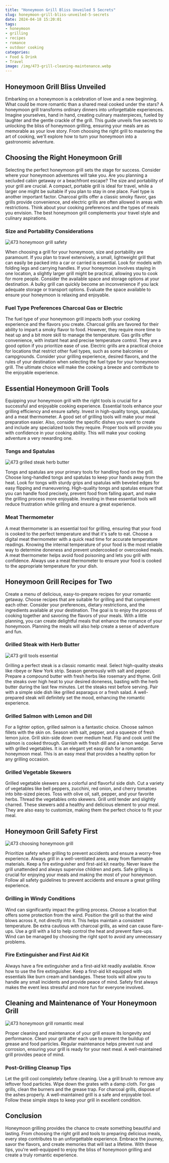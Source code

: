 ```yaml
---
title: "Honeymoon Grill Bliss Unveiled 5 Secrets"
slug: honeymoon-grill-bliss-unveiled-5-secrets
date: 2024-04-18 15:20:01
tags:
- honeymoon
- grilling
- recipes
- romance
- outdoor cooking
categories:
- Food & Drink
- Travel
image: /img/473-grill-cleaning-maintenance.webp 
---
```

## Honeymoon Grill Bliss Unveiled

Embarking on a honeymoon is a celebration of love and a new beginning. What could be more romantic than a shared meal cooked under the stars? A honeymoon grill transforms ordinary dinners into unforgettable experiences. Imagine yourselves, hand in hand, creating culinary masterpieces, fueled by laughter and the gentle crackle of the grill. This guide unveils five secrets to unlocking the bliss of honeymoon grilling, ensuring your meals are as memorable as your love story. From choosing the right grill to mastering the art of cooking, we'll explore how to turn your honeymoon into a gastronomic adventure.

## Choosing the Right Honeymoon Grill

Selecting the perfect honeymoon grill sets the stage for success. Consider where your honeymoon adventures will take you. Are you planning a secluded cabin getaway or a beachfront escape? The size and portability of your grill are crucial. A compact, portable grill is ideal for travel, while a larger one might be suitable if you plan to stay in one place. Fuel type is another important factor. Charcoal grills offer a classic smoky flavor, gas grills provide convenience, and electric grills are often allowed in areas with restrictions. Think about your cooking preferences and the types of meals you envision. The best honeymoon grill complements your travel style and culinary aspirations.

### Size and Portability Considerations

![473 honeymoon grill safety](/img/473-honeymoon-grill-safety.webp)

When choosing a grill for your honeymoon, size and portability are paramount. If you plan to travel extensively, a small, lightweight grill that can easily be packed into a car or carried is essential. Look for models with folding legs and carrying handles. If your honeymoon involves staying in one location, a slightly larger grill might be practical, allowing you to cook for more people. Consider the available space and storage options at your destination. A bulky grill can quickly become an inconvenience if you lack adequate storage or transport options. Evaluate the space available to ensure your honeymoon is relaxing and enjoyable.

### Fuel Type Preferences Charcoal Gas or Electric

The fuel type of your honeymoon grill impacts both your cooking experience and the flavors you create. Charcoal grills are favored for their ability to impart a smoky flavor to food. However, they require more time to heat up and a bit more skill to manage the temperature. Gas grills offer convenience, with instant heat and precise temperature control. They are a good option if you prioritize ease of use. Electric grills are a practical choice for locations that restrict other fuel types, such as some balconies or campgrounds. Consider your grilling experience, desired flavors, and the rules of your destination when selecting the fuel type for your honeymoon grill. The ultimate choice will make the cooking a breeze and contribute to the enjoyable experience.

## Essential Honeymoon Grill Tools

Equipping your honeymoon grill with the right tools is crucial for a successful and enjoyable cooking experience. Essential tools enhance your grilling efficiency and ensure safety. Invest in high-quality tongs, spatulas, and a meat thermometer. A good set of grilling tools will make your meal preparation easier. Also, consider the specific dishes you want to create and include any specialized tools they require. Proper tools will provide you with confidence in your cooking ability. This will make your cooking adventure a very rewarding one.

### Tongs and Spatulas

![473 grilled steak herb butter](/img/473-grilled-steak-herb-butter.webp)

Tongs and spatulas are your primary tools for handling food on the grill. Choose long-handled tongs and spatulas to keep your hands away from the heat. Look for tongs with sturdy grips and spatulas with beveled edges for easy flipping and maneuvering. High-quality tongs and spatulas ensure that you can handle food precisely, prevent food from falling apart, and make the grilling process more enjoyable. Investing in these essential tools will reduce frustration while grilling and ensure a great experience.

### Meat Thermometer

A meat thermometer is an essential tool for grilling, ensuring that your food is cooked to the perfect temperature and that it's safe to eat. Choose a digital meat thermometer with a quick read time for accurate temperature readings. Knowing the internal temperature of your food is the most reliable way to determine doneness and prevent undercooked or overcooked meals. A meat thermometer helps avoid food poisoning and lets you grill with confidence. Always use a meat thermometer to ensure your food is cooked to the appropriate temperature for your dish.

## Honeymoon Grill Recipes for Two

Create a menu of delicious, easy-to-prepare recipes for your romantic getaway. Choose recipes that are suitable for grilling and that complement each other. Consider your preferences, dietary restrictions, and the ingredients available at your destination. The goal is to enjoy the process of cooking together and savoring the flavors of your meals. With a little planning, you can create delightful meals that enhance the romance of your honeymoon. Planning the meals will also help create a sense of adventure and fun.

### Grilled Steak with Herb Butter

![473 grill tools essential](/img/473-grill-tools-essential.webp)

Grilling a perfect steak is a classic romantic meal. Select high-quality steaks like ribeye or New York strip. Season generously with salt and pepper. Prepare a compound butter with fresh herbs like rosemary and thyme. Grill the steaks over high heat to your desired doneness, basting with the herb butter during the last few minutes. Let the steaks rest before serving. Pair with a simple side dish like grilled asparagus or a fresh salad. A well-prepared steak will definitely set the mood, enhancing the romantic experience.

### Grilled Salmon with Lemon and Dill

For a lighter option, grilled salmon is a fantastic choice. Choose salmon fillets with the skin on. Season with salt, pepper, and a squeeze of fresh lemon juice. Grill skin-side down over medium heat. Flip and cook until the salmon is cooked through. Garnish with fresh dill and a lemon wedge. Serve with grilled vegetables. It is an elegant yet easy dish for a romantic honeymoon meal. This is an easy meal that provides a healthy option for any grilling occasion.

### Grilled Vegetable Skewers

Grilled vegetable skewers are a colorful and flavorful side dish. Cut a variety of vegetables like bell peppers, zucchini, red onion, and cherry tomatoes into bite-sized pieces. Toss with olive oil, salt, pepper, and your favorite herbs. Thread the vegetables onto skewers. Grill until tender and slightly charred. These skewers add a healthy and delicious element to your meal. They are also easy to customize, making them the perfect choice to fit your meal.

## Honeymoon Grill Safety First

![473 choosing honeymoon grill](/img/473-choosing-honeymoon-grill.webp)

Prioritize safety when grilling to prevent accidents and ensure a worry-free experience. Always grill in a well-ventilated area, away from flammable materials. Keep a fire extinguisher and first-aid kit nearby. Never leave the grill unattended and always supervise children and pets. Safe grilling is crucial for enjoying your meals and making the most of your honeymoon. Follow all safety guidelines to prevent accidents and ensure a great grilling experience.

### Grilling in Windy Conditions

Wind can significantly impact the grilling process. Choose a location that offers some protection from the wind. Position the grill so that the wind blows across it, not directly into it. This helps maintain a consistent temperature. Be extra cautious with charcoal grills, as wind can cause flare-ups. Use a grill with a lid to help control the heat and prevent flare-ups. Wind can be managed by choosing the right spot to avoid any unnecessary problems.

### Fire Extinguisher and First Aid Kit

Always have a fire extinguisher and a first-aid kit readily available. Know how to use the fire extinguisher. Keep a first-aid kit equipped with essentials like burn cream and bandages. These tools will allow you to handle any small incidents and provide peace of mind. Safety first always makes the event less stressful and more fun for everyone involved.

## Cleaning and Maintenance of Your Honeymoon Grill

![473 honeymoon grill romantic meal](/img/473-honeymoon-grill-romantic-meal.webp)

Proper cleaning and maintenance of your grill ensure its longevity and performance. Clean your grill after each use to prevent the buildup of grease and food particles. Regular maintenance helps prevent rust and corrosion, ensuring your grill is ready for your next meal. A well-maintained grill provides peace of mind.

### Post-Grilling Cleanup Tips

Let the grill cool completely before cleaning. Use a grill brush to remove any leftover food particles. Wipe down the grates with a damp cloth. For gas grills, clean the burners and the grease trap. For charcoal grills, dispose of the ashes properly. A well-maintained grill is a safe and enjoyable tool. Follow these simple steps to keep your grill in excellent condition.

## Conclusion

Honeymoon grilling provides the chance to create something beautiful and lasting. From choosing the right grill and tools to preparing delicious meals, every step contributes to an unforgettable experience. Embrace the journey, savor the flavors, and create memories that will last a lifetime. With these tips, you're well-equipped to enjoy the bliss of honeymoon grilling and create a truly romantic experience.

